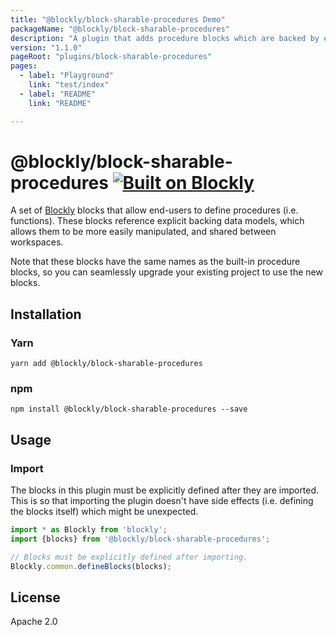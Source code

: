 ```yaml
---
title: "@blockly/block-sharable-procedures Demo"
packageName: "@blockly/block-sharable-procedures"
description: "A plugin that adds procedure blocks which are backed by explicit data models."
version: "1.1.0"
pageRoot: "plugins/block-sharable-procedures"
pages:
  - label: "Playground"
    link: "test/index"
  - label: "README"
    link: "README"

---
```

# @blockly/block-sharable-procedures [![Built on Blockly](https://tinyurl.com/built-on-blockly)](https://github.com/google/blockly)

A set of [Blockly](https://www.npmjs.com/package/blockly) blocks that allow
end-users to define procedures (i.e. functions). These blocks reference explicit
backing data models, which allows them to be more easily manipulated, and shared
between workspaces.

Note that these blocks have the same names as the built-in procedure blocks, so
you can seamlessly upgrade your existing project to use the new blocks.

## Installation

### Yarn
```
yarn add @blockly/block-sharable-procedures
```

### npm
```
npm install @blockly/block-sharable-procedures --save
```

## Usage

### Import

The blocks in this plugin must be explicitly defined after they are imported.
This is so that importing the plugin doesn't have side effects (i.e. defining
the blocks itself) which might be unexpected.

```js
import * as Blockly from 'blockly';
import {blocks} from '@blockly/block-sharable-procedures';

// Blocks must be explicitly defined after importing.
Blockly.common.defineBlocks(blocks);
```

## License
Apache 2.0

